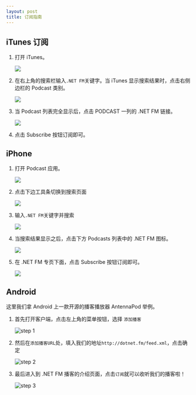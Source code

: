 ```yaml
---
layout: post
title: 订阅指南
---
```


## iTunes 订阅
1.	打开 iTunes。

	![](http://7sbn7z.com5.z0.glb.clouddn.com/dotnet-itunes-01.png-dotnet) 
 
2.	在右上角的搜索栏输入`.NET FM`关键字。当 iTunes 显示搜索结果时，点击右侧边栏的 Podcast 类别。

    ![](http://7sbn7z.com5.z0.glb.clouddn.com/dotnet-itunes-02.png-dotnet) 

3.	当 Podcast 列表完全显示后，点击 PODCAST 一列的 .NET FM 链接。
    
	![](http://7sbn7z.com5.z0.glb.clouddn.com/dotnet-itunes-03.png-dotnet) 

4.	点击 Subscribe 按钮订阅即可。

## iPhone
1.	打开 Podcast 应用。

    ![](http://7sbn7z.com5.z0.glb.clouddn.com/dotnet-iphone-01.png-dotnet) 

2.	点击下边工具条切换到搜索页面

    ![](http://7sbn7z.com5.z0.glb.clouddn.com/dotnet-iphone-02.png-dotnet) 
 
3.	输入`.NET FM`关键字并搜索

    ![](http://7sbn7z.com5.z0.glb.clouddn.com/dotnet-iphone-03.png-dotnet) 
 
4.	当搜索结果显示之后，点击下方 Podcasts 列表中的 .NET FM 图标。

    ![](http://7sbn7z.com5.z0.glb.clouddn.com/dotnet-iphone-04.png-dotnet) 
 
5.	在 .NET FM 专页下面，点击 Subscribe 按钮订阅即可。

    ![](http://7sbn7z.com5.z0.glb.clouddn.com/dotnet-iphone-05.png-dotnet) 
 
## Android

这里我们拿 Android 上一款开源的播客播放器 AntennaPod 举例。

1. 首先打开客户端，点击左上角的菜单按钮，选择 `添加播客`

   ![step 1](http://7sbn7z.com5.z0.glb.clouddn.com/dotnet-android-01.jpg-dotnet)

2. 然后在`添加播客URL`处，填入我们的地址`http://dotnet.fm/feed.xml`，点击确定

   ![step 2](http://7sbn7z.com5.z0.glb.clouddn.com/dotnet-android-02.jpg-dotnet)

3. 最后进入到 .NET FM 播客的介绍页面，点击`订阅`就可以收听我们的播客啦！

   ![step 3](http://7sbn7z.com5.z0.glb.clouddn.com/dotnet-android-03.jpg-dotnet)
